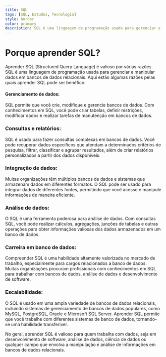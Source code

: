 ```yaml
---
title: SQL
tags: [SQL, Estudos, Tecnologia]
style: border
color: primary
description: SQL é uma linguagem de programação usada para gerenciar e manipular dados em bancos de dados relacionais.
---
```


# Porque aprender SQL?

Aprender SQL (Structured Query Language) é valioso por várias razões. SQL é uma linguagem de programação usada para gerenciar e manipular dados em bancos de dados relacionais. Aqui estão algumas razões pelas quais aprender SQL pode ser benéfico:

#### Gerenciamento de dados:<br/>
 SQL permite que você crie, modifique e gerencie bancos de dados. Com conhecimentos em SQL, você pode criar tabelas, definir restrições, modificar dados e realizar tarefas de manutenção em bancos de dados.

### Consultas e relatórios:<br/>
 SQL é usado para fazer consultas complexas em bancos de dados. Você pode recuperar dados específicos que atendam a determinados critérios de pesquisa, filtrar, classificar e agrupar resultados, além de criar relatórios personalizados a partir dos dados disponíveis.

### Integração de dados:  <br/>
 Muitas organizações têm múltiplos bancos de dados e sistemas que armazenam dados em diferentes formatos. O SQL pode ser usado para integrar dados de diferentes fontes, permitindo que você acesse e manipule informações de maneira eficiente.

### Análise de dados:<br/>
 O SQL é uma ferramenta poderosa para análise de dados. Com consultas SQL, você pode realizar cálculos, agregações, junções de tabelas e outras operações para obter informações valiosas dos dados armazenados em um banco de dados.

### Carreira em banco de dados: <br/>
 Compreender SQL é uma habilidade altamente valorizada no mercado de trabalho, especialmente para cargos relacionados a banco de dados. Muitas organizações procuram profissionais com conhecimentos em SQL para trabalhar com bancos de dados, análise de dados e desenvolvimento de software.

### Escalabilidade: <br/> 
O SQL é usado em uma ampla variedade de bancos de dados relacionais, incluindo sistemas de gerenciamento de bancos de dados populares, como MySQL, PostgreSQL, Oracle e Microsoft SQL Server. Aprender SQL permite que você trabalhe com diferentes sistemas de banco de dados, tornando-se uma habilidade transferível.

No geral, aprender SQL é valioso para quem trabalha com dados, seja em desenvolvimento de software, análise de dados, ciência de dados ou qualquer campo que envolva a manipulação e análise de informações em bancos de dados relacionais.
